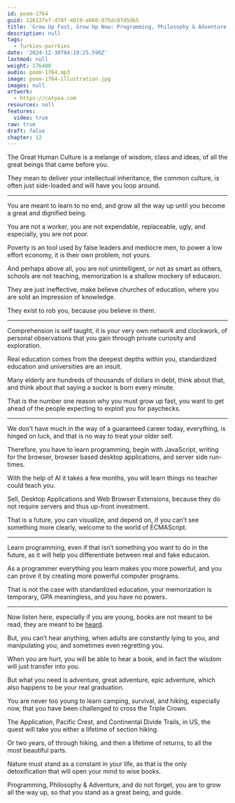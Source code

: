 ```yaml
---
id: poem-1764
guid: 226137e7-d78f-4019-a660-075dc87d5db5
title: 'Grow Up Fast, Grow Up Now: Programming, Philosophy & Adventure'
description: null
tags:
  - furkies-purrkies
date: '2024-12-30T04:19:25.596Z'
lastmod: null
weight: 176400
audio: poem-1764.mp3
image: poem-1764-illustration.jpg
images: null
artwork:
  - https://catpea.com
resources: null
features:
  video: true
raw: true
draft: false
chapter: 12
---
```


The Great Human Culture is a melange of wisdom, class and ideas,
of all the great beings that came before you.

They mean to deliver your intellectual inheritance,
the common culture, is often just side-loaded and will have you loop around.

---

You are meant to learn to no end,
and grow all the way up until you become a great and dignified being.

You are not a worker, you are not expendable, replaceable, ugly,
and especially, you are not poor.

Poverty is an tool used by false leaders and mediocre men,
to power a low effort economy, it is their own problem, not yours.

And perhaps above all, you are not unintelligent, or not as smart as others,
schools are not teaching, memorization is a shallow mockery of educaion.

They are just ineffective, make believe churches of education,
where you are sold an impression of knowledge.

They exist to rob you,
because you believe in them.

---

Comprehension is self taught, it is your very own network and clockwork,
of personal observations that you gain through private curiosity and exploration.

Real education comes from the deepest depths within you,
standardized education and universities are an insult.

Many elderly are hundreds of thousands of dollars in debt,
think about that, and think about that saying a sucker is born every minute.

That is the number one reason why you must grow up fast,
you want to get ahead of the people expecting to exploit you for paychecks.

---

We don’t have much in the way of a guaranteed career today,
everything, is hinged on luck, and that is no way to treat your older self.

Therefore, you have to learn programming, begin with JavaScript,
writing for the browser, browser based desktop applications, and server side run-times.

With the help of AI it takes a few months,
you will learn things no teacher could teach you.

Sell, Desktop Applications and Web Browser Extensions,
because they do not require servers and thus up-front investment.

That is a future, you can visualize, and depend on,
if you can’t see something more clearly, welcome to the world of ECMAScript.

---

Learn programming, even if that isn’t something you want to do in the future,
as it will help you differentiate between real and fake educaion.

As a programmer everything you learn makes you more powerful,
and you can prove it by creating more powerful computer programs.

That is not the case with standardized education,
your memorization is temporary, GPA meaningless, and you have no powers.

---

Now listen here, especially if you are young,
books are not meant to be read, they are meant to be [heard][1].

But, you can’t hear anything, when adults are constantly lying to you,
and manipulating you, and sometimes even regretting you.

When you are hurt, you will be able to hear a book,
and in fact the wisdom will just transfer into you.

But what you need is adventure, great adventure,
epic adventure, which also happens to be your real graduation.

You are never too young to learn camping, survival, and hiking,
especially now, that you have been challenged to cross the Triple Crown.

The Application, Pacific Crest, and Continental Divide Trails, in US,
the quest will take you either a lifetime of section hiking.

Or two years, of through hiking, and then a lifetime of returns,
to all the most beautiful parts.

Nature must stand as a constant in your life,
as that is the only detoxification that will open your mind to wise books.

Programming, Philosophy & Adventure, and do not forget,
you are to grow all the way up, so that you stand as a great being, and guide.

[1]: https://archive.org/search?query=+The+Giants+of+Philosophy+by+Charlton+Heston
